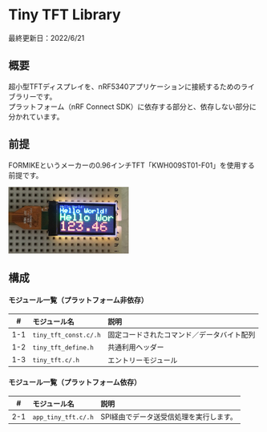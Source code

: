# Tiny TFT Library

最終更新日：2022/6/21

## 概要
超小型TFTディスプレイを、nRF5340アプリケーションに接続するためのライブラリーです。<br>
プラットフォーム（nRF Connect SDK）に依存する部分と、依存しない部分に分かれています。

## 前提

FORMIKEというメーカーの0.96インチTFT「KWH009ST01-F01」を使用する前提です。

<img src="../assets01/0003.jpg" width="240">


## 構成

#### モジュール一覧（プラットフォーム非依存）

|#|モジュール名|説明|
|:---:|:---|:---|
|1-1|`tiny_tft_const.c/.h`|固定コードされたコマンド／データバイト配列|
|1-2|`tiny_tft_define.h`|共通利用ヘッダー|
|1-3|`tiny_tft.c/.h`|エントリーモジュール|

#### モジュール一覧（プラットフォーム依存）

|#|モジュール名|説明|
|:---:|:---|:---|
|2-1|`app_tiny_tft.c/.h`|SPI経由でデータ送受信処理を実行します。|
